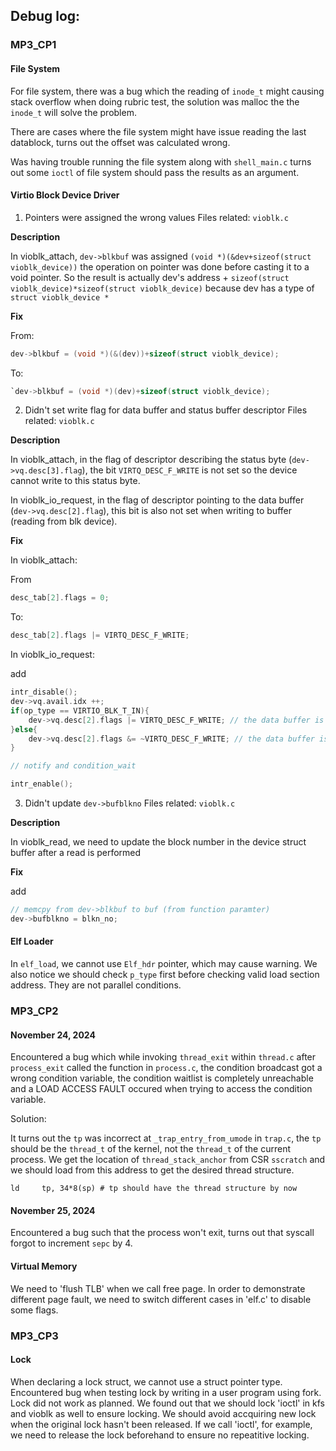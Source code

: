 ## Debug log:

### MP3_CP1

#### File System

For file system, there was a bug which the reading of `inode_t` might causing stack overflow when doing rubric test, the solution was malloc the the `inode_t` will solve the problem.

There are cases where the file system might have issue reading the last datablock, turns out the offset was calculated wrong.

Was having trouble running the file system along with `shell_main.c` turns out some `ioctl` of file system should pass the results as an argument.

#### Virtio Block Device Driver

1. Pointers were assigned the wrong values
   Files related: `vioblk.c`

**Description**

In vioblk_attach, `dev->blkbuf` was assigned `(void *)(&dev+sizeof(struct vioblk_device))` the operation on pointer was done before casting it to a void pointer.
So the result is actually dev's address + `sizeof(struct vioblk_device)*sizeof(struct vioblk_device)` because dev has a type of `struct vioblk_device *`

**Fix**

From:

```C
dev->blkbuf = (void *)(&(dev))+sizeof(struct vioblk_device);
```

To:

```C
`dev->blkbuf = (void *)(dev)+sizeof(struct vioblk_device);
```

2. Didn't set write flag for data buffer and status buffer descriptor
   Files related: `vioblk.c`

**Description**

In vioblk_attach, in the flag of descriptor describing the status byte (`dev->vq.desc[3].flag`), the bit `VIRTQ_DESC_F_WRITE` is not set so the device cannot write to this status byte.

In vioblk_io_request, in the flag of descriptor pointing to the data buffer (`dev->vq.desc[2].flag`), this bit is also not set when writing to buffer (reading from blk device).

**Fix**

In vioblk_attach:

From

```C
desc_tab[2].flags = 0;
```

To:

```C
desc_tab[2].flags |= VIRTQ_DESC_F_WRITE;
```

In vioblk_io_request:

add

```C
intr_disable();
dev->vq.avail.idx ++;
if(op_type == VIRTIO_BLK_T_IN){
    dev->vq.desc[2].flags |= VIRTQ_DESC_F_WRITE; // the data buffer is device-writable
}else{
    dev->vq.desc[2].flags &= ~VIRTQ_DESC_F_WRITE; // the data buffer is not device-writable in a write operation
}

// notify and condition_wait

intr_enable();

```

3. Didn't update `dev->bufblkno`
   Files related: `vioblk.c`

**Description**

In vioblk_read, we need to update the block number in the device struct buffer after a read is performed

**Fix**

add

```C
// memcpy from dev->blkbuf to buf (from function paramter)
dev->bufblkno = blkn_no;
```

#### Elf Loader

In `elf_load`, we cannot use `Elf_hdr` pointer, which may cause warning. We also notice we should check `p_type` first before checking valid load section address.
They are not parallel conditions.

### MP3_CP2

#### November 24, 2024

Encountered a bug which while invoking `thread_exit` within `thread.c` after `process_exit` called the function in `process.c`, the condition broadcast got a wrong condition variable, the condition waitlist is completely unreachable and a LOAD ACCESS FAULT occured when trying to access the condition variable.

Solution:

It turns out the `tp` was incorrect at `_trap_entry_from_umode` in `trap.c`, the `tp` should be the `thread_t` of the kernel, not the `thread_t` of the current process. We get the location of `thread_stack_anchor` from CSR `sscratch` and we should load from this address to get the desired thread structure.

```assembly
ld     tp, 34*8(sp) # tp should have the thread structure by now
```



#### November 25, 2024

Encountered a bug such that the process won't exit, turns out that syscall forgot to increment `sepc` by 4.

#### Virtual Memory
We need to 'flush TLB' when we call free page.
In order to demonstrate different page fault, we need to switch different cases in 'elf.c' to disable some flags. 

### MP3_CP3

#### Lock
When declaring a lock struct, we cannot use a struct pointer type. 
Encountered bug when testing lock by writing in a user program using fork. Lock did not work as planned. We found out that we should lock 'ioctl' in kfs and vioblk as well to ensure locking. 
We should avoid accquiring new lock when the original lock hasn't been released. If we call 'ioctl', for example, we need to release the lock beforehand to ensure no repeatitive locking.

